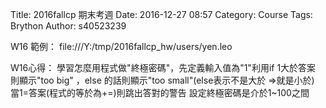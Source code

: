 Title: 2016fallcp 期末考週
Date: 2016-12-27 08:57
Category: Course
Tags: Brython
Author: s40523239

W16 範例：
file:///Y:/tmp/2016fallcp_hw/users/yen.leo
<!-- PELICAN_END_SUMMARY -->

<!-- 導入 Brython 標準程式庫 -->
<script type="text/javascript" 
    src="https://cdn.rawgit.com/brython-dev/brython/master/www/src/brython_dist.js">
</script>

<!-- 啟動 Brython -->
<script>
window.onload=function(){
brython(1);
}
</script>

<!-- 以下實際利用  Brython 畫圖 -->
<script type="text/python3">
from browser import alert
import random

ans = random.randint(1, 100)

a_in = int(input("輸入整數:"))
guess = 1

while ans != a_in:
    if a_in < ans:
        a_in = int(input("too small"))
    else:
        a_in = int(input("too big"))
    guess += 1
    
alert("恭喜!答對了 ,需要猜" + (str(guess)) + "次")
</script>
W16心得：
學習怎麼用程式做"終極密碼"，先定義輸入值為"1"利用if 1大於答案 則顯示"too big" ，else 的話則顯示"too small"(else表示不是大於 =>就是小於)
當1=答案(程式的等於為+=)則跳出答對的警告
設定終極密碼是介於1~100之間


